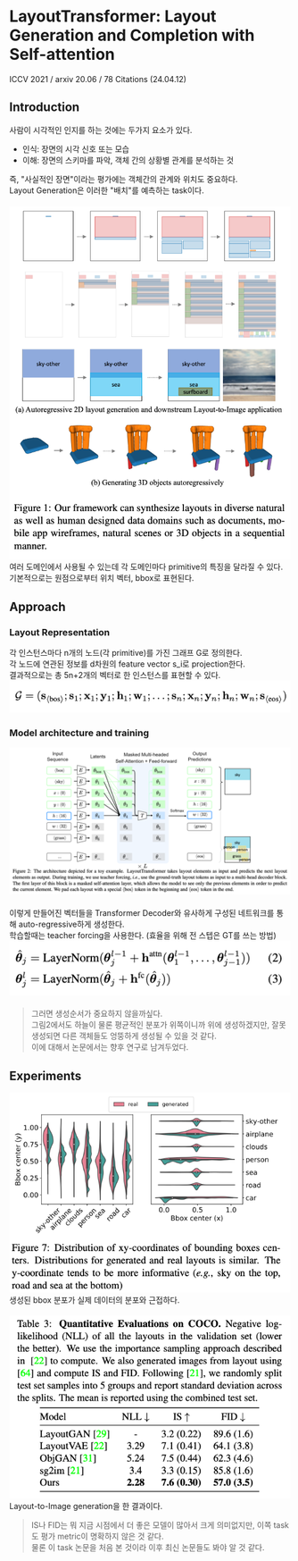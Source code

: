 LayoutTransformer: Layout Generation and Completion with Self-attention 
===
ICCV 2021 / arxiv 20.06 / 78 Citations (24.04.12)
####
## Introduction
사람이 시각적인 인지를 하는 것에는 두가지 요소가 있다. 
* 인식: 장면의 시각 신호 또는 모습
* 이해: 장면의 스키마를 파악, 객체 간의 상황별 관계를 분석하는 것

즉, "사실적인 장면"이라는 평가에는 객체간의 관계와 위치도 중요하다.  
Layout Generation은 이러한 "배치"를 예측하는 task이다.  
####
![img.png](img.png)  
여러 도메인에서 사용될 수 있는데 각 도메인마다 primitive의 특징을 달라질 수 있다.  
기본적으로는 원점으로부터 위치 벡터, bbox로 표현된다.  
####
## Approach
### Layout Representation  
각 인스턴스마다 n개의 노드(각 primitive)를 가진 그래프 G로 정의한다.    
각 노드에 연관된 정보를 d차원의 feature vector s_i로 projection한다.  
결과적으로는 총 5n+2개의 벡터로 한 인스턴스를 표현할 수 있다.  
![img_1.png](img_1.png)
####
### Model architecture and training  
![img_2.png](img_2.png)   
####
이렇게 만들어진 벡터들을 Transformer Decoder와 유사하게 구성된 네트워크를 통해 auto-regressive하게 생성한다.  
학습할때는 teacher forcing을 사용한다. (효율을 위해 전 스텝은 GT를 쓰는 방법)  
![img_3.png](img_3.png)
####
> 그러면 생성순서가 중요하지 않을까싶다.  
> 그림2에서도 하늘이 물론 평균적인 분포가 위쪽이니까 위에 생성하겠지만, 잘못 생성되면 다른 객체들도 엉뚱하게 생성될 수 있을 것 같다.  
> 이에 대해서 논문에서는 향후 연구로 남겨두었다.
####
## Experiments  
![img_4.png](img_4.png)  
생성된 bbox 분포가 실제 데이터의 분포와 근접하다.  
####
![img_5.png](img_5.png)  
Layout-to-Image generation을 한 결과이다.  
> IS나 FID는 뭐 지금 시점에서 더 좋은 모델이 많아서 크게 의미없지만, 이쪽 task도 평가 metric이 명확하지 않은 것 같다.  
> 물론 이 task 논문을 처음 본 것이라 이후 최신 논문들도 봐야 알 것 같다.  
